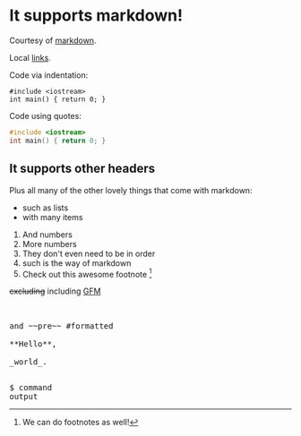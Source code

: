 # It supports markdown!

Courtesy of [markdown](https://docs.rs/markdown/1.0.0-alpha.14/markdown/index.html).

Local [links](p1.html).
 
Code via indentation:

    #include <iostream>
    int main() { return 0; }

Code using quotes:

```cpp
#include <iostream>
int main() { return 0; }
```

## It supports other headers

Plus all many of the other lovely things that come with markdown:

* such as lists
* with many items

1. And numbers
2. More numbers
2. They don't even need to be in order
1. such is the way of markdown
1. Check out this awesome footnote [^a]

~~excluding~~ including [GFM](https://github.github.com/gfm/)


<!-- for example, this is a comment -->

<pre>


and ~~pre~~ #formatted

**Hello**,

_world_.

</pre>

<pre>
$ <kbd>command</kbd>
output
</pre>

[^a]: We can do footnotes as well!
